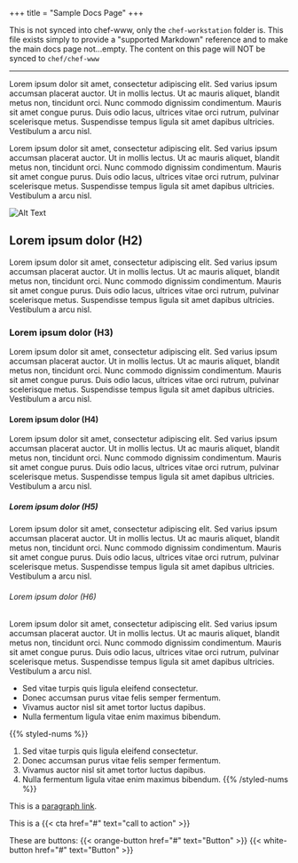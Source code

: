 +++
title = "Sample Docs Page"
+++

This is not synced into chef-www, only the `chef-workstation` folder is. This file exists simply to provide a "supported Markdown" reference and to make the main docs page not...empty. The content on this page will NOT be synced to `chef/chef-www`

---

Lorem ipsum dolor sit amet, consectetur adipiscing elit. Sed varius ipsum accumsan placerat auctor. Ut in mollis lectus. Ut ac mauris aliquet, blandit metus non, tincidunt orci. Nunc commodo dignissim condimentum. Mauris sit amet congue purus. Duis odio lacus, ultrices vitae orci rutrum, pulvinar scelerisque metus. Suspendisse tempus ligula sit amet dapibus ultricies. Vestibulum a arcu nisl.

Lorem ipsum dolor sit amet, consectetur adipiscing elit. Sed varius ipsum accumsan placerat auctor. Ut in mollis lectus. Ut ac mauris aliquet, blandit metus non, tincidunt orci. Nunc commodo dignissim condimentum. Mauris sit amet congue purus. Duis odio lacus, ultrices vitae orci rutrum, pulvinar scelerisque metus. Suspendisse tempus ligula sit amet dapibus ultricies. Vestibulum a arcu nisl.

![Alt Text](http://placehold.it/750x400 "Title")

## Lorem ipsum dolor (H2)
Lorem ipsum dolor sit amet, consectetur adipiscing elit. Sed varius ipsum accumsan placerat auctor. Ut in mollis lectus. Ut ac mauris aliquet, blandit metus non, tincidunt orci. Nunc commodo dignissim condimentum. Mauris sit amet congue purus. Duis odio lacus, ultrices vitae orci rutrum, pulvinar scelerisque metus. Suspendisse tempus ligula sit amet dapibus ultricies. Vestibulum a arcu nisl.

### Lorem ipsum dolor (H3)
Lorem ipsum dolor sit amet, consectetur adipiscing elit. Sed varius ipsum accumsan placerat auctor. Ut in mollis lectus. Ut ac mauris aliquet, blandit metus non, tincidunt orci. Nunc commodo dignissim condimentum. Mauris sit amet congue purus. Duis odio lacus, ultrices vitae orci rutrum, pulvinar scelerisque metus. Suspendisse tempus ligula sit amet dapibus ultricies. Vestibulum a arcu nisl.

#### Lorem ipsum dolor (H4)
Lorem ipsum dolor sit amet, consectetur adipiscing elit. Sed varius ipsum accumsan placerat auctor. Ut in mollis lectus. Ut ac mauris aliquet, blandit metus non, tincidunt orci. Nunc commodo dignissim condimentum. Mauris sit amet congue purus. Duis odio lacus, ultrices vitae orci rutrum, pulvinar scelerisque metus. Suspendisse tempus ligula sit amet dapibus ultricies. Vestibulum a arcu nisl.

##### Lorem ipsum dolor (H5)
Lorem ipsum dolor sit amet, consectetur adipiscing elit. Sed varius ipsum accumsan placerat auctor. Ut in mollis lectus. Ut ac mauris aliquet, blandit metus non, tincidunt orci. Nunc commodo dignissim condimentum. Mauris sit amet congue purus. Duis odio lacus, ultrices vitae orci rutrum, pulvinar scelerisque metus. Suspendisse tempus ligula sit amet dapibus ultricies. Vestibulum a arcu nisl.

###### Lorem ipsum dolor (H6)
Lorem ipsum dolor sit amet, consectetur adipiscing elit. Sed varius ipsum accumsan placerat auctor. Ut in mollis lectus. Ut ac mauris aliquet, blandit metus non, tincidunt orci. Nunc commodo dignissim condimentum. Mauris sit amet congue purus. Duis odio lacus, ultrices vitae orci rutrum, pulvinar scelerisque metus. Suspendisse tempus ligula sit amet dapibus ultricies. Vestibulum a arcu nisl.

* Sed vitae turpis quis ligula eleifend consectetur.
* Donec accumsan purus vitae felis semper fermentum.
* Vivamus auctor nisl sit amet tortor luctus dapibus.
* Nulla fermentum ligula vitae enim maximus bibendum.

{{% styled-nums %}}
1. Sed vitae turpis quis ligula eleifend consectetur.
1. Donec accumsan purus vitae felis semper fermentum.
1. Vivamus auctor nisl sit amet tortor luctus dapibus.
1. Nulla fermentum ligula vitae enim maximus bibendum.
{{% /styled-nums %}}

This is a [paragraph link](#).

This is a {{< cta href="#" text="call to action" >}}

These are buttons: {{< orange-button href="#" text="Button" >}} {{< white-button href="#" text="Button" >}}
